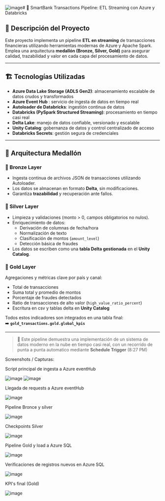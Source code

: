 ![image](https://github.com/user-attachments/assets/8f98cc64-c3c8-4dea-b407-980a0fbe21d9)# 🔷 SmartBank Transactions Pipeline: ETL Streaming con Azure y Databricks

## 🧾 Descripción del Proyecto

Este proyecto implementa un pipeline **ETL en streaming** de transacciones financieras utilizando herramientas modernas de Azure y Apache Spark.  
Emplea una arquitectura **medallón (Bronze, Silver, Gold)** para asegurar calidad, trazabilidad y valor en cada capa del procesamiento de datos.

---

## 🏗️ Tecnologías Utilizadas

- **Azure Data Lake Storage (ADLS Gen2)**: almacenamiento escalable de datos crudos y transformados  
- **Azure Event Hub** : servicio de ingesta de datos en tiempo real 
- **Autoloader de Databricks**: ingestión continua de datos  
- **Databricks (PySpark Structured Streaming)**: procesamiento en tiempo casi real  
- **Delta Lake**: manejo de datos confiable, versionado y escalable  
- **Unity Catalog**: gobernanza de datos y control centralizado de acceso  
- **Databricks Secrets**: gestión segura de credenciales  

---

## 🧱 Arquitectura Medallón

### 🔹 Bronze Layer
- Ingesta continua de archivos JSON de transacciones utilizando Autoloader.
- Los datos se almacenan en formato **Delta**, sin modificaciones.
- Garantiza **trazabilidad** y recuperación ante fallos.

### 🔸 Silver Layer
- Limpieza y validaciones (monto > 0, campos obligatorios no nulos).
- Enriquecimiento de datos:
  - Derivación de columnas de fecha/hora
  - Normalización de texto
  - Clasificación de montos (`amount_level`)
  - Detección básica de fraudes
- Los datos se escriben como una **tabla Delta gestionada** en el **Unity Catalog**.

### 🏅 Gold Layer
Agregaciones y métricas clave por país y canal:
- Total de transacciones
- Suma total y promedio de montos
- Porcentaje de fraudes detectados
- Ratio de transacciones de alto valor (`high_value_ratio_percent`)
- Escritura en csv y  tablas delta en **Unity Catalog**

Todos estos indicadores son integrados en una tabla final:  
➡️ **`gold_transactions.gold.global_kpis`**

---

> 💼 Este pipeline demuestra una implementación de un sistema de datos moderno en la nube en tiempo casi real, con un recorrido de punta a punta automatico mediante **Schedule Trigger** (8:27 PM)



Screenshots / Capturas:

Script principal de ingesta a Azure eventHub


![image](https://github.com/user-attachments/assets/8fafbfb2-5651-4cfe-af52-0a2b41a16c97)
![image](https://github.com/user-attachments/assets/1d2cb5c2-5e24-4c32-bbd1-0b6d1a86cbe3)

Llegada de requests a Azure eventHub


![image](https://github.com/user-attachments/assets/6a528f67-db69-455b-b50a-30e464fcbf3a)

Pipeline Bronce y silver


![image](https://github.com/user-attachments/assets/f8e6390c-f97d-4b69-a976-1f5fc9c9e60d)

Checkpoints Silver


![image](https://github.com/user-attachments/assets/145f98a5-fd51-4b42-9758-e3aa38f15307)


Pipeline Gold y load a Azure SQL


![image](https://github.com/user-attachments/assets/9efddc03-6171-4edb-bfeb-3e5c363d15b7)

Verificaciones de registros nuevos en Azure SQL


![image](https://github.com/user-attachments/assets/bce2ae4a-9ef1-4979-b340-4632ce9b6848)

KPI's final (Gold)


![image](https://github.com/user-attachments/assets/c4dab88a-9d63-473f-b370-021496bff602)

